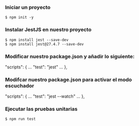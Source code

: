 ### Iniciar un proyecto 

    $ npm init -y

### Instalar JestJS en nuestro proyecto 

    $ npm install jest --save-dev
    $ npm install jest@27.4.7 --save-dev

### Modificar nuestro package.json y añadir lo siguiente:

"scripts": {
    ...
    "test": "jest"
    ...
},

### Modifcar nuestro package.json para activar el modo escuchador

"scripts": {
    ...
    "test": "jest --watch"
    ...
},

### Ejecutar las pruebas unitarias

    $ npm run test
